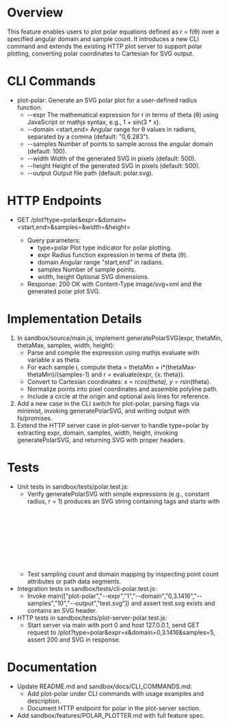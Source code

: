 # Overview
This feature enables users to plot polar equations defined as r = f(θ) over a specified angular domain and sample count. It introduces a new CLI command and extends the existing HTTP plot server to support polar plotting, converting polar coordinates to Cartesian for SVG output.

# CLI Commands
- plot-polar: Generate an SVG polar plot for a user-defined radius function.
  - --expr <string>      The mathematical expression for r in terms of theta (θ) using JavaScript or mathjs syntax, e.g., 1 + sin(3 * x).
  - --domain <start,end> Angular range for θ values in radians, separated by a comma (default: "0,6.283").
  - --samples <number>   Number of points to sample across the angular domain (default: 100).
  - --width <number>     Width of the generated SVG in pixels (default: 500).
  - --height <number>    Height of the generated SVG in pixels (default: 500).
  - --output <path>      Output file path (default: polar.svg).

# HTTP Endpoints
- GET /plot?type=polar&expr=<expr>&domain=<start,end>&samples=<n>&width=<w>&height=<h>
  - Query parameters:
    - type=polar           Plot type indicator for polar plotting.
    - expr                 Radius function expression in terms of theta (θ).
    - domain               Angular range "start,end" in radians.
    - samples              Number of sample points.
    - width, height        Optional SVG dimensions.
  - Response: 200 OK with Content-Type image/svg+xml and the generated polar plot SVG.

# Implementation Details
1. In sandbox/source/main.js, implement generatePolarSVG(expr, thetaMin, thetaMax, samples, width, height):
   - Parse and compile the expression using mathjs evaluate with variable x as theta.
   - For each sample i, compute theta = thetaMin + i*(thetaMax-thetaMin)/(samples-1) and r = evaluate(expr, {x: theta}).
   - Convert to Cartesian coordinates: x = r*cos(theta), y = r*sin(theta).
   - Normalize points into pixel coordinates and assemble polyline path.
   - Include a circle at the origin and optional axis lines for reference.
2. Add a new case in the CLI switch for plot-polar, parsing flags via minimist, invoking generatePolarSVG, and writing output with fs/promises.
3. Extend the HTTP server case in plot-server to handle type=polar by extracting expr, domain, samples, width, height, invoking generatePolarSVG, and returning SVG with proper headers.

# Tests
- Unit tests in sandbox/tests/polar.test.js:
  - Verify generatePolarSVG with simple expressions (e.g., constant radius, r = 1) produces an SVG string containing <polyline> tags and starts with <svg>.
  - Test sampling count and domain mapping by inspecting point count attributes or path data segments.
- Integration tests in sandbox/tests/cli-polar.test.js:
  - Invoke main(["plot-polar","--expr","1","--domain","0,3.1416","--samples","10","--output","test.svg"]) and assert test.svg exists and contains an SVG header.
- HTTP tests in sandbox/tests/plot-server-polar.test.js:
  - Start server via main with port 0 and host 127.0.0.1, send GET request to /plot?type=polar&expr=x&domain=0,3.1416&samples=5, assert 200 and SVG in response.

# Documentation
- Update README.md and sandbox/docs/CLI_COMMANDS.md:
  - Add plot-polar under CLI commands with usage examples and description.
  - Document HTTP endpoint for polar in the plot-server section.
- Add sandbox/features/POLAR_PLOTTER.md with full feature spec.